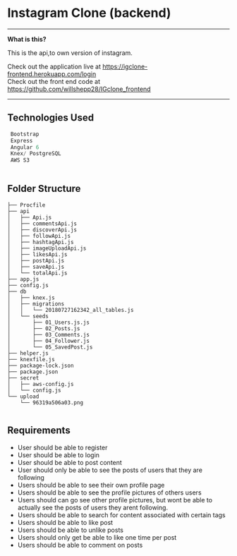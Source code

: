 # Instagram Clone (backend)


----

**What is this?** 

This is the api,to own version of instagram.

Check out the application live at https://igclone-frontend.herokuapp.com/login<br/>
Check out the front end code at https://github.com/willshepp28/IGclone_frontend

---


## Technologies Used

```js
 Bootstrap
 Express
 Angular 6
 Knex/ PostgreSQL
 AWS S3
 
```





## Folder Structure 

```
├── Procfile
├── api
│   ├── Api.js
│   ├── commentsApi.js
│   ├── discoverApi.js
│   ├── followApi.js
│   ├── hashtagApi.js
│   ├── imageUploadApi.js
│   ├── likesApi.js
│   ├── postApi.js
│   ├── saveApi.js
│   └── totalApi.js
├── app.js
├── config.js
├── db
│   ├── knex.js
│   ├── migrations
│   │   └── 20180727162342_all_tables.js
│   └── seeds
│       ├── 01_Users.js.js
│       ├── 02_Posts.js
│       ├── 03_Comments.js
│       ├── 04_Follower.js
│       └── 05_SavedPost.js
├── helper.js
├── knexfile.js
├── package-lock.json
├── package.json
├── secret
│   ├── aws-config.js
│   └── config.js
└── upload
    └── 96319a506a03.png


```



  ## Requirements

  - User should be able to register
  - User should be able to login
  - User should be able to post content
  - User should only be able to see the posts of users that they are following
  - Users should be able to see their own profile page
  - Users should be able to see the profile pictures of others users
  - Users should can go see other profile pictures, but wont be able to actually see the posts of users they arent following.
  - Users should be able to search for content associated with certain tags
  - Users should be able to like post
  - Users should be able to unlike posts
  - Users should only get be able to like one time per post
  - Users should be able to comment on posts

